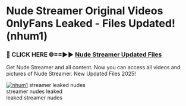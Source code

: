 # Nude Streamer Original Videos 0nlyFans Leaked - Files Updated! (nhum1)

<h3>🔴 CLICK HERE 🌐==►► <a href="https://tinyurl.com/4mcuefdz" rel="nofollow">Nude Streamer Updated Files</a></h3>

Get Nude Streamer and all content. Now you can access all videos and pictures of Nude Streamer. New Updated Files 2025!

[![nhum1](https://i.imgur.com/StAQSOY.gif)](https://tinyurl.com/4mcuefdz)
streamer leaked nudes<br>
streamer nudes leaked<br>
leaked streamer nudes